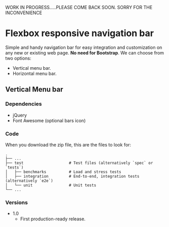 WORK IN PROGRESS.....PLEASE COME BACK SOON.
SORRY FOR THE INCONVENIENCE

# Flexbox responsive navigation bar

Simple and handy navigation bar for easy integration and customization on any new or existing web page. **No need for Bootstrap**. We can choose from two options:

- Vertical menu bar.
- Horizontal menu bar.

## Vertical Menu bar

### Dependencies

- jQuery
- Font Awesome (optional bars icon)

### Code

When you download the zip file, this are the files to look for:
<pre><code>.
├── ...
├── test                    # Test files (alternatively `spec` or `tests`)
│   ├── benchmarks          # Load and stress tests
│   ├── integration         # End-to-end, integration tests (alternatively `e2e`)
│   └── unit                # Unit tests
└── ...
</code></pre>

### Versions

+ 1.0
  - First production-ready release.
  
